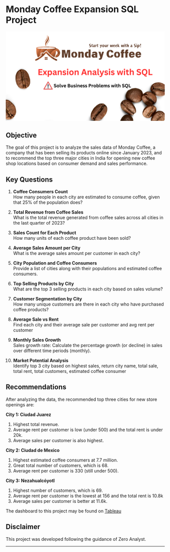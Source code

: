 # Monday Coffee Expansion SQL Project

![Company Logo](https://github.com/najirh/Monday-Coffee-Expansion-Project-P8/blob/main/1.png)

## Objective
The goal of this project is to analyze the sales data of Monday Coffee, a company that has been selling its products online since January 2023, and to recommend the top three major cities in India for opening new coffee shop locations based on consumer demand and sales performance.

## Key Questions
1. **Coffee Consumers Count**  
   How many people in each city are estimated to consume coffee, given that 25% of the population does?

2. **Total Revenue from Coffee Sales**  
   What is the total revenue generated from coffee sales across all cities in the last quarter of 2023?

3. **Sales Count for Each Product**  
   How many units of each coffee product have been sold?

4. **Average Sales Amount per City**  
   What is the average sales amount per customer in each city?

5. **City Population and Coffee Consumers**  
   Provide a list of cities along with their populations and estimated coffee consumers.

6. **Top Selling Products by City**  
   What are the top 3 selling products in each city based on sales volume?

7. **Customer Segmentation by City**  
   How many unique customers are there in each city who have purchased coffee products?

8. **Average Sale vs Rent**  
   Find each city and their average sale per customer and avg rent per customer

9. **Monthly Sales Growth**  
   Sales growth rate: Calculate the percentage growth (or decline) in sales over different time periods (monthly).

10. **Market Potential Analysis**  
    Identify top 3 city based on highest sales, return city name, total sale, total rent, total customers, estimated  coffee consumer
    

## Recommendations
After analyzing the data, the recommended top three cities for new store openings are:

**City 1: Ciudad Juarez**  
1. Highest total revenue.
2. Average rent per customer is low (under 500) and the total rent is under 20k.  
3. Average sales per customer is also highest.

**City 2: Ciudad de Mexico**  
1. Highest estimated coffee consumers at 7.7 million.  
2. Great total number of customers, which is 68.  
3. Average rent per customer is 330 (still under 500).

**City 3: Nezahualcóyotl**  
1. Highest number of customers, which is 69.  
2. Average rent per customer is the lowest at 156 and the total rent is 10.8k
3. Average sales per customer is better at 11.6k.

The dashboard to this project may be found on [Tableau](https://public.tableau.com/app/profile/manuela.florez/viz/Monday_coffee/Mondaycoffeesales)

## Disclaimer

This project was developed following the guidance of Zero Analyst.

---
